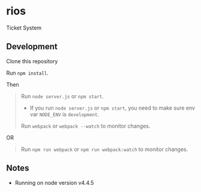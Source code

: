 # rios
Ticket System

## Development

Clone this repository

Run `npm install`.

Then



> Run `node server.js` or `npm start`.
> * If you run `node server.js` or `npm start`, you need to make sure env var `NODE_ENV` is `development`.
> 
> Run `webpack` or `webpack --watch` to monitor changes.

OR

> Run `npm run webpack` or `npm run webpack:watch` to monitor changes.


## Notes

* Running on node version v4.4.5
